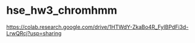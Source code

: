 # hse_hw3_chromhmm

https://colab.research.google.com/drive/1HTWdY-ZkaBo4R_FyIBPdFi3d-LrwQRcj?usp=sharing
